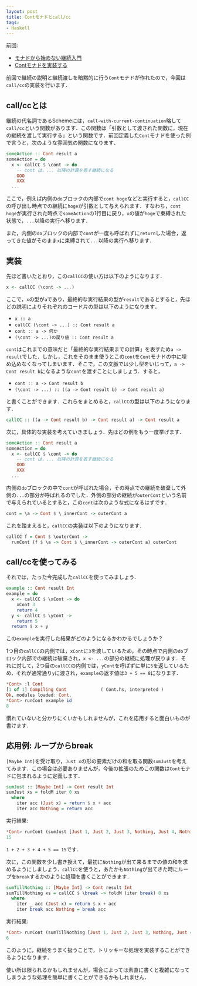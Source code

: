 ```yaml
---
layout: post
title: Contモナドとcall/cc
tags:
- Haskell
---
```


前回:

+ [モナドから始めない継続入門](/2018/01/14/01-haskell-continuation.html)
+ [Contモナドを実装する](/2018/01/15/01-haskell-cont-monad.html)

前回で継続の説明と継続渡しを暗黙的に行う`Cont`モナドが作れたので，今回は`call/cc`の実装を行います．

## call/ccとは

継続の代名詞であるSchemeには，`call-with-current-continuation`略して`call/cc`という関数があります．この関数は「引数として渡された関数に，現在の継続を渡して実行する」という関数です．前回定義した`Cont`モナドを使った例で言うと，次のような雰囲気の関数になります．

```haskell
someAction :: Cont result a
someAction = do
  x <- callCC $ \cont -> do
    -- cont は，... 以降の計算を表す継続になる
    OOO
    XXX
  ...
```

ここで，例えば内側の`do`ブロックの内部で`cont hoge`などと実行すると，`callCC`の呼び出し時点での継続に`hoge`が引数として与えられます．すなわち，`cont hoge`が実行された時点で`someAction`の1行目に戻り，`x`の値が`hoge`で束縛された状態で，`...`以降の実行へ移ります．

また，内側の`do`ブロックの内部で`cont`が一度も呼ばれずに`return`した場合，返ってきた値がそのまま`x`に束縛されて`...`以降の実行へ移ります．

## 実装

先ほど書いたとおり，この`callCC`の使い方は以下のようになります．

```haskell
x <- callCC (\cont -> ...)
```

ここで，`x`の型が`a`であり，最終的な実行結果の型が`result`であるとすると，先ほどの説明によりそれぞれのコード片の型は以下のようになります．

+ `x :: a`
+ `callCC (\cont -> ...) :: Cont result a`
+ `cont :: a -> 何か`
+ `(\cont -> ...)の戻り値 :: Cont result a`

`cont`はこれまでの意味だと「最終的な実行結果までの計算」を表すため`a -> result`でした．しかし，これをそのまま使うとこの`cont`を`Cont`モナドの中に埋め込めなくなってしまいます．そこで，この文脈では少し型をいじって，`a -> Cont result b`になるような`cont`を渡すことにしましょう．すると，

+ `cont :: a -> Cont result b`
+ `(\cont -> ...) :: ((a -> Cont result b) -> Cont result a)`

と書くことができます．これらをまとめると，`callCC`の型は以下のようになります．

```haskell
callCC :: ((a -> Cont result b) -> Cont result a) -> Cont result a
```

次に，具体的な実装を考えていきましょう．先ほどの例をもう一度挙げます．

```haskell
someAction :: Cont result a
someAction = do
  x <- callCC $ \cont -> do
    -- cont は，... 以降の計算を表す継続になる
    OOO
    XXX
  ...
```

内側の`do`ブロックの中で`cont`が呼ばれた場合，その時点での継続を破棄して外側の`...`の部分が呼ばれるのでした．外側の部分の継続が`outerCont`という名前で与えられているとすると，この`cont`は次のような式になるはずです．

```haskell
cont = \a -> Cont $ \_innerCont -> outerCont a
```

これを踏まえると，`callCC`の実装は以下のようになります．

```haskell
callCC f = Cont $ \outerCont ->
  runCont (f $ \a -> Cont $ \_innerCont -> outerCont a) outerCont
```

## call/ccを使ってみる

それでは，たった今完成した`callCC`を使ってみましょう．

```haskell
example :: Cont result Int
example = do
  x <- callCC $ \xCont -> do
    xCont 3
    return 4
  y <- callCC $ \yCont ->
    return 5
  return $ x + y
```

この`example`を実行した結果がどのようになるかわかるでしょうか？

1つ目の`callCC`の内側では，`xCont`に`3`を渡しているため，その時点で内側の`do`ブロック内部での継続は破棄され，`x <- ...`の部分の継続に処理が戻ります．それに対して，2つ目の`callCC`の内側では，`yCont`を呼ばずに単に`5`を返しているため，それが通常通り`y`に渡され，`example`の返す値は`3 + 5 == 8`になります．

```haskell
*Cont> :l Cont
[1 of 1] Compiling Cont             ( Cont.hs, interpreted )
Ok, modules loaded: Cont.
*Cont> runCont example id
8
```

慣れていないと分かりにくいかもしれませんが，これを応用すると面白いものが書けます．

## 応用例: ループからbreak

`[Maybe Int]`を受け取り，`Just x`の形の要素だけの和を取る関数`sumJust`を考えてみます．この場合は必要ありませんが，今後の拡張のためこの関数は`Cont`モナドに包まれるように定義します．

```haskell
sumJust :: [Maybe Int] -> Cont result Int
sumJust xs = foldM iter 0 xs
  where
    iter acc (Just x) = return $ x + acc
    iter acc Nothing = return acc
```

実行結果:

```haskell
*Cont> runCont (sumJust [Just 1, Just 2, Just 3, Nothing, Just 4, Nothing, Just 5]) id
15
```

`1 + 2 + 3 + 4 + 5 == 15`です．

次に，この関数を少し書き換えて，最初に`Nothing`が出て来るまでの値の和を求めるようにしましょう．`callCC`を使うと，あたかも`Nothing`が出てきた時にループを`break`するかのように処理を書くことができます．

```haskell
sumTillNothing :: [Maybe Int] -> Cont result Int
sumTillNothing xs = callCC $ \break -> foldM (iter break) 0 xs
  where
    iter _ acc (Just x) = return $ x + acc
    iter break acc Nothing = break acc
```

実行結果:

```haskell
*Cont> runCont (sumTillNothing [Just 1, Just 2, Just 3, Nothing, Just 4, Nothing, Just 5]) id
6
```

このように，継続をうまく扱うことで，トリッキーな処理を実装することができるようになります．

使い所は限られるかもしれませんが，場合によっては素直に書くと複雑になってしまうような処理を簡単に書くことができるかもしれません．
